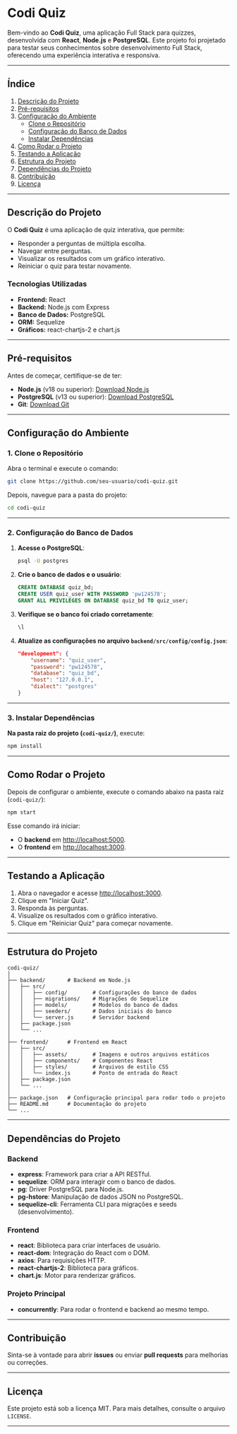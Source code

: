 
# **Codi Quiz**

Bem-vindo ao **Codi Quiz**, uma aplicação Full Stack para quizzes, desenvolvida com **React**, **Node.js** e **PostgreSQL**. Este projeto foi projetado para testar seus conhecimentos sobre desenvolvimento Full Stack, oferecendo uma experiência interativa e responsiva.

---

## **Índice**
1. [Descrição do Projeto](#descrição-do-projeto)
2. [Pré-requisitos](#pré-requisitos)
3. [Configuração do Ambiente](#configuração-do-ambiente)
   - [Clone o Repositório](#1-clone-o-repositório)
   - [Configuração do Banco de Dados](#2-configuração-do-banco-de-dados)
   - [Instalar Dependências](#3-instalar-dependências)
4. [Como Rodar o Projeto](#como-rodar-o-projeto)
5. [Testando a Aplicação](#testando-a-aplicação)
6. [Estrutura do Projeto](#estrutura-do-projeto)
7. [Dependências do Projeto](#dependências-do-projeto)
8. [Contribuição](#contribuição)
9. [Licença](#licença)

---

## **Descrição do Projeto**

O **Codi Quiz** é uma aplicação de quiz interativa, que permite:
- Responder a perguntas de múltipla escolha.
- Navegar entre perguntas.
- Visualizar os resultados com um gráfico interativo.
- Reiniciar o quiz para testar novamente.

### **Tecnologias Utilizadas**
- **Frontend:** React
- **Backend:** Node.js com Express
- **Banco de Dados:** PostgreSQL
- **ORM:** Sequelize
- **Gráficos:** react-chartjs-2 e chart.js

---

## **Pré-requisitos**

Antes de começar, certifique-se de ter:
- **Node.js** (v18 ou superior): [Download Node.js](https://nodejs.org)
- **PostgreSQL** (v13 ou superior): [Download PostgreSQL](https://www.postgresql.org/download/)
- **Git**: [Download Git](https://git-scm.com/)

---

## **Configuração do Ambiente**

### **1. Clone o Repositório**

Abra o terminal e execute o comando:
```bash
git clone https://github.com/seu-usuario/codi-quiz.git
```
Depois, navegue para a pasta do projeto:
```bash
cd codi-quiz
```

---

### **2. Configuração do Banco de Dados**

1. **Acesse o PostgreSQL**:
   ```bash
   psql -U postgres
   ```
2. **Crie o banco de dados e o usuário**:
   ```sql
   CREATE DATABASE quiz_bd;
   CREATE USER quiz_user WITH PASSWORD 'pw124578';
   GRANT ALL PRIVILEGES ON DATABASE quiz_bd TO quiz_user;
   ```
3. **Verifique se o banco foi criado corretamente**:
   ```sql
   \l
   ```

4. **Atualize as configurações no arquivo `backend/src/config/config.json`**:
   ```json
   "development": {
       "username": "quiz_user",
       "password": "pw124578",
       "database": "quiz_bd",
       "host": "127.0.0.1",
       "dialect": "postgres"
   }
   ```

---

### **3. Instalar Dependências**

**Na pasta raiz do projeto (`codi-quiz/`)**, execute:
```bash
npm install
```

---

## **Como Rodar o Projeto**

Depois de configurar o ambiente, execute o comando abaixo na pasta raiz (`codi-quiz/`):
```bash
npm start
```

Esse comando irá iniciar:
- O **backend** em [http://localhost:5000](http://localhost:5000).
- O **frontend** em [http://localhost:3000](http://localhost:3000).

---

## **Testando a Aplicação**

1. Abra o navegador e acesse [http://localhost:3000](http://localhost:3000).
2. Clique em "Iniciar Quiz".
3. Responda às perguntas.
4. Visualize os resultados com o gráfico interativo.
5. Clique em "Reiniciar Quiz" para começar novamente.

---

## **Estrutura do Projeto**

```plaintext
codi-quiz/
│
├── backend/       # Backend em Node.js
│   ├── src/
│   │   ├── config/        # Configurações do banco de dados
│   │   ├── migrations/    # Migrações do Sequelize
│   │   ├── models/        # Modelos do banco de dados
│   │   ├── seeders/       # Dados iniciais do banco
│   │   └── server.js      # Servidor backend
│   ├── package.json
│   └── ...
│
├── frontend/      # Frontend em React
│   ├── src/
│   │   ├── assets/        # Imagens e outros arquivos estáticos
│   │   ├── components/    # Componentes React
│   │   ├── styles/        # Arquivos de estilo CSS
│   │   └── index.js       # Ponto de entrada do React
│   ├── package.json
│   └── ...
│
├── package.json   # Configuração principal para rodar todo o projeto
├── README.md      # Documentação do projeto
└── ...
```

---

## **Dependências do Projeto**

### **Backend**
- **express**: Framework para criar a API RESTful.
- **sequelize**: ORM para interagir com o banco de dados.
- **pg**: Driver PostgreSQL para Node.js.
- **pg-hstore**: Manipulação de dados JSON no PostgreSQL.
- **sequelize-cli**: Ferramenta CLI para migrações e seeds (desenvolvimento).

### **Frontend**
- **react**: Biblioteca para criar interfaces de usuário.
- **react-dom**: Integração do React com o DOM.
- **axios**: Para requisições HTTP.
- **react-chartjs-2**: Biblioteca para gráficos.
- **chart.js**: Motor para renderizar gráficos.

### **Projeto Principal**
- **concurrently**: Para rodar o frontend e backend ao mesmo tempo.

---

## **Contribuição**

Sinta-se à vontade para abrir **issues** ou enviar **pull requests** para melhorias ou correções.

---

## **Licença**

Este projeto está sob a licença MIT. Para mais detalhes, consulte o arquivo `LICENSE`.

---
